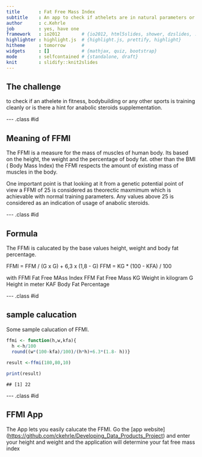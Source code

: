 ```yaml
---
title       : Fat Free Mass Index
subtitle    : An app to check if athelets are in natural parameters or using illegal supplements
author      : c.Kehrle
job         : yes, have one
framework   : io2012        # {io2012, html5slides, shower, dzslides, ...}
highlighter : highlight.js  # {highlight.js, prettify, highlight}
hitheme     : tomorrow      # 
widgets     : []            # {mathjax, quiz, bootstrap}
mode        : selfcontained # {standalone, draft}
knit        : slidify::knit2slides
---
```


## The challenge

to check if an athelete in fitness, bodybuilding or any other sports is training cleanly or is there a hint for anabolic steroids supplementation.


--- .class #id 

## Meaning of FFMI

The FFMI is a measure for the mass of muscles of human body. Its based on the height, the weight and the percentage of body fat. 
other than the BMI ( Body Mass Index) the FFMI respects the amount of existing mass of muscles in the body.

One important point is that looking at it from a genetic potential point of view a FFMI of 25 is considered as theorectic maxmimum which is achievable with normal training parameters. Any values above 25 is considered as an indication of usage of anabolic steroids.

--- .class #id 

## Formula

The FFMi is calucated by the base values height, weight and body fat percentage.

 FFMI = FFM / (G x G) + 6,3 x (1,8 - G)
 FFM = KG * (100 - KFA) / 100
 
 with
   FFMI Fat Free MAss Index
   FFM  Fat Free Mass
   KG   Weight in kilogram
   G    Height in meter
   KAF  Body Fat Percentage

--- .class #id 

## sample calucation

Some sample calucation of FFMI.

```r
ffmi <- function(h,w,kfa){ 
  h <-h/100
  round((w*(100-kfa)/100)/(h*h)+6.3*(1.8- h))}
  
result <-ffmi(180,80,10)

print(result)
```

```
## [1] 22
```

--- .class #id 

## FFMI App

The App lets you easily calucate the FFMI. Go the [app website] (https://github.com/ckehrle/Developing_Data_Products_Project) and enter your height and weight and the application will determine your fat free mass index

